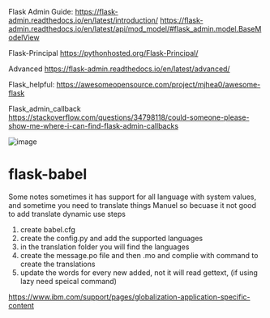 

Flask Admin Guide:
https://flask-admin.readthedocs.io/en/latest/introduction/
https://flask-admin.readthedocs.io/en/latest/api/mod_model/#flask_admin.model.BaseModelView


Flask-Principal
https://pythonhosted.org/Flask-Principal/

Advanced
https://flask-admin.readthedocs.io/en/latest/advanced/

Flask_helpful:
https://awesomeopensource.com/project/mjhea0/awesome-flask


Flask_admin_callback
https://stackoverflow.com/questions/34798118/could-someone-please-show-me-where-i-can-find-flask-admin-callbacks


![image](https://user-images.githubusercontent.com/55125302/141695468-b7c154ff-84a2-4660-9e2d-f42fc63ed55a.png)



# flask-babel

Some notes sometimes it has support for all language with system values, and sometime you need to translate things Manuel
so becuase it not good to add translate dynamic use
steps 
1. create babel.cfg
2. create the config.py and add the supported languages
3. in the translation folder you will find the languages 
4. create the message.po file and then .mo and complie with command to create the translations
5. update the words for every new added, not it will read gettext, (if using lazy need speical command)

https://www.ibm.com/support/pages/globalization-application-specific-content
